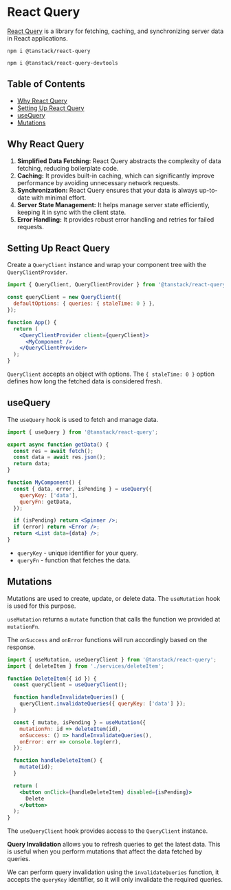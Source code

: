 # React Query

[React Query](https://tanstack.com/query/latest) is a library for fetching, caching, and synchronizing server data in React applications.

```
npm i @tanstack/react-query
```

```
npm i @tanstack/react-query-devtools
```

## Table of Contents

- [Why React Query](#why-react-query)
- [Setting Up React Query](#setting-up-react-query)
- [useQuery](#usequery)
- [Mutations](#mutations)

## Why React Query

1. **Simplified Data Fetching:** React Query abstracts the complexity of data fetching, reducing boilerplate code.
2. **Caching:** It provides built-in caching, which can significantly improve performance by avoiding unnecessary network requests.
3. **Synchronization:** React Query ensures that your data is always up-to-date with minimal effort.
4. **Server State Management:** It helps manage server state efficiently, keeping it in sync with the client state.
5. **Error Handling:** It provides robust error handling and retries for failed requests.

## Setting Up React Query

Create a `QueryClient` instance and wrap your component tree with the `QueryClientProvider`.

```jsx
import { QueryClient, QueryClientProvider } from '@tanstack/react-query';

const queryClient = new QueryClient({
  defaultOptions: { queries: { staleTime: 0 } },
});

function App() {
  return (
    <QueryClientProvider client={queryClient}>
      <MyComponent />
    </QueryClientProvider>
  );
}
```

`QueryClient` accepts an object with options. The `{ staleTime: 0 }` option defines how long the fetched data is considered fresh.

## useQuery

The `useQuery` hook is used to fetch and manage data.

```jsx
import { useQuery } from '@tanstack/react-query';

export async function getData() {
  const res = await fetch();
  const data = await res.json();
  return data;
}

function MyComponent() {
  const { data, error, isPending } = useQuery({
    queryKey: ['data'],
    queryFn: getData,
  });

  if (isPending) return <Spinner />;
  if (error) return <Error />;
  return <List data={data} />;
}
```

- `queryKey` - unique identifier for your query.
- `queryFn` - function that fetches the data.

## Mutations

Mutations are used to create, update, or delete data. The `useMutation` hook is used for this purpose.

`useMutation` returns a `mutate` function that calls the function we provided at `mutationFn`.

The `onSuccess` and `onError` functions will run accordingly based on the response.

```jsx
import { useMutation, useQueryClient } from '@tanstack/react-query';
import { deleteItem } from './services/deleteItem';

function DeleteItem({ id }) {
  const queryClient = useQueryClient();

  function handleInvalidateQueries() {
    queryClient.invalidateQueries({ queryKey: ['data'] });
  }

  const { mutate, isPending } = useMutation({
    mutationFn: id => deleteItem(id),
    onSuccess: () => handleInvalidateQueries(),
    onError: err => console.log(err),
  });

  function handleDeleteItem() {
    mutate(id);
  }

  return (
    <button onClick={handleDeleteItem} disabled={isPending}>
      Delete
    </button>
  );
}
```

The `useQueryClient` hook provides access to the `QueryClient` instance.

**Query Invalidation** allows you to refresh queries to get the latest data. This is useful when you perform mutations that affect the data fetched by queries.

We can perform query invalidation using the `invalidateQueries` function, it accepts the `queryKey` identifier, so it will only invalidate the required queries.
